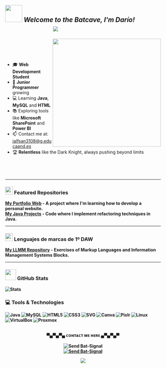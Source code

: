 ## <img src="https://media4.giphy.com/media/v1.Y2lkPTc5MGI3NjExZWxpOXN6MXd5ZG0zdW0xNmIyaDB0bnhyMGU0MHc0YnRmOTltaXc4ayZlcD12MV9pbnRlcm5hbF9naWZfYnlfaWQmY3Q9cw/3ohzdHeNxQLQFwugX6/giphy.gif" width ="55"> **_Welcome to the Batcave, I'm Darío!_**   ㅤㅤㅤㅤㅤㅤㅤㅤㅤㅤㅤㅤ![](https://komarev.com/ghpvc/?username=jalfsan3108&color=yellow)



<picture> <img align="right" src="https://media4.giphy.com/media/v1.Y2lkPTc5MGI3NjExN2t5bXhkZGFjc2s1c3VkNWw5aGQ3dDJ0ZmM3cnZuZzZ5MXR4Mmt1ZCZlcD12MV9pbnRlcm5hbF9naWZfYnlfaWQmY3Q9Zw/dxOuBD9eW1M8DFk3cP/giphy.gif" width = 350px></picture>
 <p align="right">
</p>
ㅤㅤㅤㅤㅤㅤㅤㅤㅤㅤㅤㅤㅤㅤㅤㅤㅤㅤㅤㅤㅤㅤㅤㅤㅤㅤㅤㅤㅤㅤㅤ


- 🎓 **Web Development Student**
- 🌱 **Junior Programmer** growing
- 💻 Learning **Java**, **MySQL** and **HTML**  
- 📚 Exploring tools like  **Microsoft SharePoint** and **Power BI**
- 📫 Contact me at: [jalfsan3108@g.educaand.es](mailto:jalfsan3108@g.educaand.es)
- 🏆 **Relentless** like the Dark Knight, always pushing beyond limits
ㅤㅤㅤㅤㅤㅤㅤㅤㅤㅤㅤㅤㅤㅤㅤㅤㅤㅤㅤㅤㅤㅤㅤㅤㅤㅤㅤㅤㅤㅤㅤㅤㅤㅤㅤㅤㅤㅤㅤㅤㅤㅤㅤㅤㅤㅤㅤㅤㅤㅤㅤㅤㅤㅤㅤㅤㅤㅤㅤㅤㅤㅤㅤㅤㅤㅤㅤㅤㅤㅤㅤㅤㅤㅤㅤㅤㅤㅤㅤㅤㅤㅤㅤㅤㅤㅤㅤㅤㅤㅤ
---


### <img src="https://media2.giphy.com/media/QssGEmpkyEOhBCb7e1/giphy.gif?cid=ecf05e47a0n3gi1bfqntqmob8g9aid1oyj2wr3ds3mg700bl&rid=giphy.gif" width ="25"><b> Featured Repositories

[**My Portfolio Web**](https://github.com/jalfsan3108/sql-project) - A project where I'm learning how to develop a personal website.  
[**My Java Projects**](https://github.com/jalfsan3108/java-refactor-project) - Code where I implement refactoring techniques in Java.  


---


### <img src="https://github.com/jalfsan3108/jalfsan3108/blob/main/verified.gif?raw=true" width ="25"><b> Lenguajes de marcas de 1º DAW

[**My LLMM Repository**](https://github.com/jalfsan3108/Lenguajes-de-marcas) - Exercises of Markup Languages ​​and Information Management Systems Blocks.

---


### <img src="https://media.giphy.com/media/iY8CRBdQXODJSCERIr/giphy.gif" width="35"><b> GitHub Stats
![Stats](https://github-readme-stats.vercel.app/api?username=jalfsan3108&show_icons=true&hide_title=true&count_private=true&hide=prs&theme=radical)

### 💻 Tools & Technologies
<p align="left">
  
  ![Java](https://img.shields.io/badge/Java-%23E34F26.svg?style=flat&logo=java&logoColor=white) 
  ![MySQL](https://img.shields.io/badge/MySQL-%2300f.svg?style=flat&logo=mysql&logoColor=white) 
  ![HTML5](https://img.shields.io/badge/HTML5-%23E34F26.svg?style=flat&logo=html5&logoColor=white) 
  ![CSS3](https://img.shields.io/badge/CSS3-%231572B6.svg?style=flat&logo=css3&logoColor=white) 
  ![SVG](https://img.shields.io/badge/SVG-%23000000.svg?style=flat&logo=svg&logoColor=white) 
  ![Canva](https://img.shields.io/badge/Canva-%2300C4B1.svg?style=flat&logo=canva&logoColor=white) 
  ![Pixlr](https://img.shields.io/badge/Pixlr-%23000000.svg?style=flat&logo=pixlr&logoColor=white) 
  ![Linux](https://img.shields.io/badge/Linux-%2300f.svg?style=flat&logo=linux&logoColor=white) 
  ![VirtualBox](https://img.shields.io/badge/VirtualBox-%2332a4d7.svg?style=flat&logo=virtualbox&logoColor=white) 
  ![Proxmox](https://img.shields.io/badge/Proxmox-%230e2b5a.svg?style=flat&logo=proxmox&logoColor=white)
</p>


<p align="center"> 
 


<p align="center">
<br>▀▄▀▄▀▄     ᴄᴏɴᴛᴀᴄᴛ ᴍᴇ ʜᴇʀᴇ     ▄▀▄▀▄▀</br> 
<br><img src="" alt="Send Bat-Signal"></br>
  <a href="mailto:darioalfarosantos@gmail.com">
    <img src="https://img.shields.io/badge/%F0%9F%9A%A8%20Send%20Bat--Signal-00BFFF?style=for-the-badge&logo=batman&logoColor=FFD700" alt="Send Bat-Signal">
  </a>
</p>


<p align="center">
  
  <img src="https://github.com/jalfsan3108/jalfsan3108/blob/main/pngegg%20(1).png"/>
</p>


